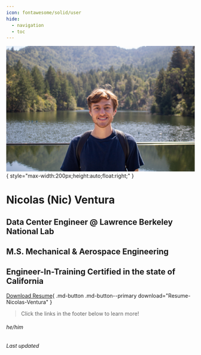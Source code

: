 ```yaml
---
icon: fontawesome/solid/user
hide:
  - navigation
  - toc
---
```


![Me](me.jpg){ style="max-width:200px;height:auto;float:right;" }

# Nicolas (Nic) Ventura

## Data Center Engineer @ Lawrence Berkeley National Lab

## M.S. Mechanical & Aerospace Engineering

## Engineer-In-Training Certified in the state of California

[Download Resume](Resume.pdf){ .md-button .md-button--primary download="Resume-Nicolas-Ventura" }

> Click the links in the footer below to learn more!

###### he/him

###### Last updated 